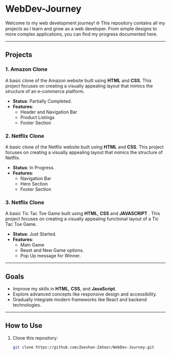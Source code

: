 # WebDev-Journey

Welcome to my web development journey! 🌐 This repository contains all my projects as I learn and grow as a web developer. From simple designs to more complex applications, you can find my progress documented here.

---

## Projects

### 1. Amazon Clone
A basic clone of the Amazon website built using **HTML** and **CSS**. This project focuses on creating a visually appealing layout that mimics the structure of an e-commerce platform.

- **Status**: Partially Completed. 
- **Features**: 
  - Header and Navigation Bar
  - Product Listings
  - Footer Section


### 2. Netflix Clone
A basic clone of the Netflix website built using **HTML** and **CSS**. This project focuses on creating a visually appealing layout that mimics the structure of Netflix.

- **Status**: In Progress. 
- **Features**: 
  - Navigation Bar
  - Hero Section
  - Footer Section


### 3. Netflix Clone
A basic Tic Tac Toe Game built using **HTML**, **CSS** and **JAVASCRIPT** . This project focuses on creating a visually appealing functional layout of a Tic Tac Toe Game.
- **Status**: Just Started. 
- **Features**: 
  - Main Game
  - Reset and New Game options.
  - Pop Up message for Winner.

---

## Goals
- Improve my skills in **HTML**, **CSS**, and **JavaScript**.  
- Explore advanced concepts like responsive design and accessibility.  
- Gradually integrate modern frameworks like React and backend technologies.  

---

## How to Use
1. Clone this repository:
   ```bash
   git clone https://github.com/Zeeshan-Zahoor/WebDev-Journey.git
